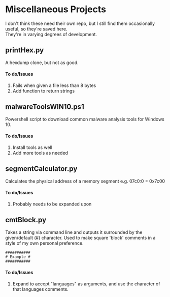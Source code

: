 # Miscellaneous Projects
I don't think these need their own repo, but I still find them occasionally useful, so they're saved here.<br/>They're in varying degrees of development.
## printHex.py
A hexdump clone, but not as good.
#### To do/Issues
1. Fails when given a file less than 8 bytes
2. Add function to return strings
## malwareToolsWIN10.ps1
Powershell script to download common malware analysis tools for Windows 10.
#### To do/Issues
1. Install tools as well
2. Add more tools as needed
## segmentCalculator.py
Calculates the physical address of a memory segment e.g. 07c0:0 = 0x7c00
#### To do/Issues
1. Probably needs to be expanded upon
## cmtBlock.py
Takes a string via command line and outputs it surrounded by the given/default (#) character.
Used to make square 'block' comments in a style of my own personal preference.
```
###########
# Example #
###########
```
#### To do/Issues
1. Expand to accept "languages" as arguments, and use the character of that languages comments.

